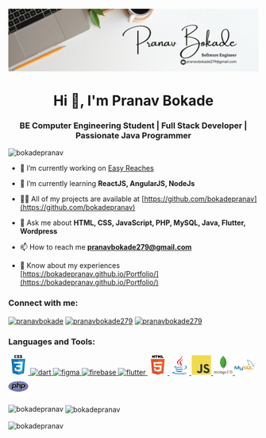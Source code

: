 ![logo](https://github.com/bokadepranav/bokadepranav/blob/main/Github%20banner.png)
<h1 align="center">Hi 👋, I'm Pranav Bokade</h1>
<h3 align="center">BE Computer Engineering Student | Full Stack Developer | Passionate Java Programmer</h3>

<p align="left"> <img src="https://komarev.com/ghpvc/?username=bokadepranav&label=Profile%20views&color=0e75b6&style=flat" alt="bokadepranav" /> </p>

- 🔭 I’m currently working on [Easy Reaches](https://github.com/teamasap2002/EasyReache)

- 🌱 I’m currently learning **ReactJS, AngularJS, NodeJs**

- 👨‍💻 All of my projects are available at [https://github.com/bokadepranav](https://github.com/bokadepranav)

- 💬 Ask me about **HTML, CSS, JavaScript, PHP, MySQL, Java, Flutter, Wordpress**

- 📫 How to reach me **pranavbokade279@gmail.com**

- 📄 Know about my experiences [https://bokadepranav.github.io/Portfolio/](https://bokadepranav.github.io/Portfolio/)

<h3 align="left">Connect with me:</h3>
<p align="left">
<a href="https://linkedin.com/in/pranavbokade" target="blank"><img align="center" src="https://raw.githubusercontent.com/rahuldkjain/github-profile-readme-generator/master/src/images/icons/Social/linked-in-alt.svg" alt="pranavbokade" height="30" width="40" /></a>
<a href="https://www.hackerrank.com/pranavbokade279" target="blank"><img align="center" src="https://raw.githubusercontent.com/rahuldkjain/github-profile-readme-generator/master/src/images/icons/Social/hackerrank.svg" alt="pranavbokade279" height="30" width="40" /></a>
<a href="https://www.leetcode.com/pranavbokade279" target="blank"><img align="center" src="https://raw.githubusercontent.com/rahuldkjain/github-profile-readme-generator/master/src/images/icons/Social/leet-code.svg" alt="pranavbokade279" height="30" width="40" /></a>
</p>

<h3 align="left">Languages and Tools:</h3>
<p align="left"> <a href="https://www.w3schools.com/css/" target="_blank" rel="noreferrer"> <img src="https://raw.githubusercontent.com/devicons/devicon/master/icons/css3/css3-original-wordmark.svg" alt="css3" width="40" height="40"/> </a> <a href="https://dart.dev" target="_blank" rel="noreferrer"> <img src="https://www.vectorlogo.zone/logos/dartlang/dartlang-icon.svg" alt="dart" width="40" height="40"/> </a> <a href="https://www.figma.com/" target="_blank" rel="noreferrer"> <img src="https://www.vectorlogo.zone/logos/figma/figma-icon.svg" alt="figma" width="40" height="40"/> </a> <a href="https://firebase.google.com/" target="_blank" rel="noreferrer"> <img src="https://www.vectorlogo.zone/logos/firebase/firebase-icon.svg" alt="firebase" width="40" height="40"/> </a> <a href="https://flutter.dev" target="_blank" rel="noreferrer"> <img src="https://www.vectorlogo.zone/logos/flutterio/flutterio-icon.svg" alt="flutter" width="40" height="40"/> </a> <a href="https://www.w3.org/html/" target="_blank" rel="noreferrer"> <img src="https://raw.githubusercontent.com/devicons/devicon/master/icons/html5/html5-original-wordmark.svg" alt="html5" width="40" height="40"/> </a> <a href="https://www.java.com" target="_blank" rel="noreferrer"> <img src="https://raw.githubusercontent.com/devicons/devicon/master/icons/java/java-original.svg" alt="java" width="40" height="40"/> </a> <a href="https://developer.mozilla.org/en-US/docs/Web/JavaScript" target="_blank" rel="noreferrer"> <img src="https://raw.githubusercontent.com/devicons/devicon/master/icons/javascript/javascript-original.svg" alt="javascript" width="40" height="40"/> </a> <a href="https://www.mongodb.com/" target="_blank" rel="noreferrer"> <img src="https://raw.githubusercontent.com/devicons/devicon/master/icons/mongodb/mongodb-original-wordmark.svg" alt="mongodb" width="40" height="40"/> </a> <a href="https://www.mysql.com/" target="_blank" rel="noreferrer"> <img src="https://raw.githubusercontent.com/devicons/devicon/master/icons/mysql/mysql-original-wordmark.svg" alt="mysql" width="40" height="40"/> </a> <a href="https://www.php.net" target="_blank" rel="noreferrer"> <img src="https://raw.githubusercontent.com/devicons/devicon/master/icons/php/php-original.svg" alt="php" width="40" height="40"/> </a> </p>

<p><img align="left" src="https://github-readme-stats.vercel.app/api/top-langs?username=bokadepranav&show_icons=true&locale=en&layout=compact" alt="bokadepranav" /></p>

<p>&nbsp;<img align="center" src="https://github-readme-stats.vercel.app/api?username=bokadepranav&show_icons=true&locale=en" alt="bokadepranav" /></p>

<p><img align="center" src="https://github-readme-streak-stats.herokuapp.com/?user=bokadepranav&" alt="bokadepranav" /></p>

